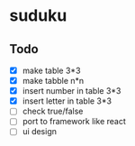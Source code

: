 # suduku

## Todo

- [x] make table 3*3
- [x] make tabble n*n
- [x] insert number in table 3*3
- [x] insert letter in table 3*3
- [ ] check true/false
- [ ] port to framework like react
- [ ] ui design
